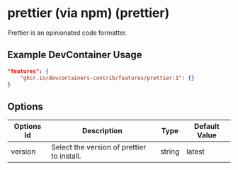
# prettier (via npm) (prettier)

Prettier is an opinionated code formatter.

## Example DevContainer Usage

```json
"features": {
    "ghcr.io/devcontainers-contrib/features/prettier:1": {}
}
```

## Options

| Options Id | Description | Type | Default Value |
|-----|-----|-----|-----|
| version | Select the version of prettier to install. | string | latest |

